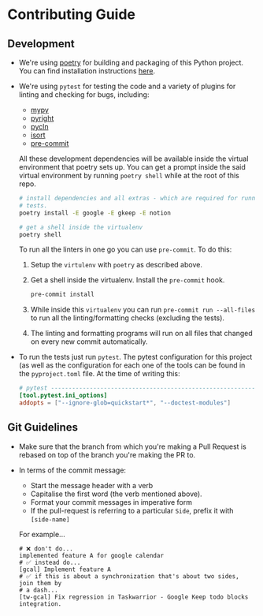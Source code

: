 # Contributing Guide

## Development

- We're using [poetry](https://python-poetry.org/docs/) for building and
  packaging of this Python project. You can find installation instructions
  [here](https://python-poetry.org/docs/#installation).

- We're using `pytest` for testing the code and a variety of plugins for linting
  and checking for bugs, including:

  - [mypy](http://mypy-lang.org/)
  - [pyright](https://github.com/Microsoft/pyright)
  - [pycln](https://hadialqattan.github.io/pycln/)
  - [isort](https://pypi.org/project/isort/)
  - [pre-commit](https://pre-commit.com/)

  All these development dependencies will be available inside the virtual
  environment that poetry sets up. You can get a prompt inside the said virtual
  environment by running `poetry shell` while at the root of this repo.

  ```sh
  # install dependencies and all extras - which are required for running the
  # tests.
  poetry install -E google -E gkeep -E notion

  # get a shell inside the virtualenv
  poetry shell
  ```

  To run all the linters in one go you can use `pre-commit`. To do this:

  1. Setup the `virtulenv` with `poetry` as described above.
  1. Get a shell inside the virtualenv. Install the `pre-commit` hook.

     ```sh
     pre-commit install
     ```

  1. While inside this `virtualenv` you can run `pre-commit run --all-files` to
     run all the linting/formatting checks (excluding the tests).
  1. The linting and formatting programs will run on all files that changed on
     every new commit automatically.

- To run the tests just run `pytest`. The pytest configuration for this project
  (as well as the configuration for each one of the tools can be found in the
  `pyproject.toml` file. At the time of writing this:

  ```toml
  # pytest -----------------------------------------------------------------------
  [tool.pytest.ini_options]
  addopts = ["--ignore-glob=quickstart*", "--doctest-modules"]
  ```

## Git Guidelines

- Make sure that the branch from which you're making a Pull Request is rebased
  on top of the branch you're making the PR to.
- In terms of the commit message:

  - Start the message header with a verb
  - Capitalise the first word (the verb mentioned above).
  - Format your commit messages in imperative form
  - If the pull-request is referring to a particular `Side`, prefix it with
    `[side-name]`

  For example...

  ```gitcommit
  # ❌ don't do...
  implemented feature A for google calendar
  # ✅ instead do...
  [gcal] Implement feature A
  # ✅ if this is about a synchronization that's about two sides, join them by
  # a dash...
  [tw-gcal] Fix regression in Taskwarrior - Google Keep todo blocks integration.
  ```
